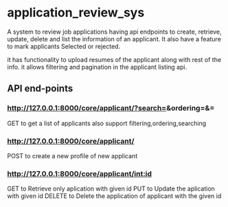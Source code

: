 # application_review_sys
A system to review job applications having api endpoints to create, retrieve, update, delete and list the information of an applicant.
It also have a feature to mark applicants Selected or rejected.

it has functionality to upload resumes of the applicant along with rest of the info.
it allows filtering and pagination in the applicant listing api.

## API end-points

### http://127.0.0.1:8000/core/applicant/?search=<something>&ordering=<some field eg name>&<some field>=<some value>
GET to get a list of applicants also support filtering,ordering,searching
### http://127.0.0.1:8000/core/applicant/
POST to create a new profile of new applicant

### http://127.0.0.1:8000/core/applicant/<int:id>
GET to Retrieve only aplication with given id
PUT to Update the aplication with given id
DELETE to Delete the application of applicant with the given id
